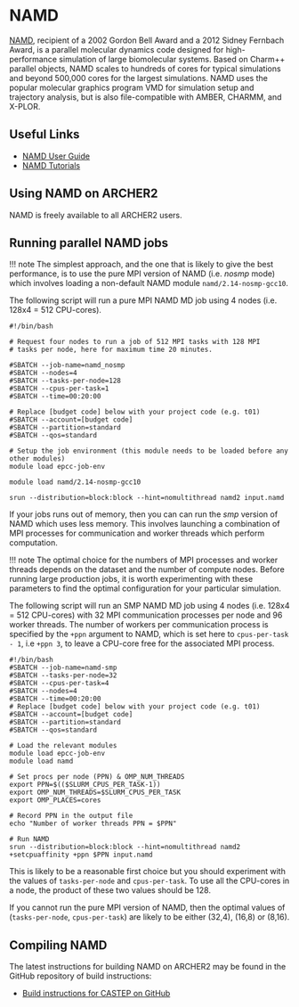 # NAMD

[NAMD](http://www.ks.uiuc.edu/Research/namd/), recipient of a 2002
Gordon Bell Award and a 2012 Sidney Fernbach Award, is a parallel
molecular dynamics code designed for high-performance simulation of
large biomolecular systems. Based on Charm++ parallel objects, NAMD
scales to hundreds of cores for typical simulations and beyond 500,000
cores for the largest simulations. NAMD uses the popular molecular
graphics program VMD for simulation setup and trajectory analysis, but
is also file-compatible with AMBER, CHARMM, and X-PLOR.

## Useful Links

  - [NAMD User Guide](http://www.ks.uiuc.edu/Research/namd/2.13/ug/)
  - [NAMD Tutorials](http://www.ks.uiuc.edu/Training/Tutorials/index-all.html#namd)

## Using NAMD on ARCHER2

NAMD is freely available to all ARCHER2 users.

## Running parallel NAMD jobs

!!! note
    The simplest approach, and the one that is likely to give the
    best performance, is to use the pure MPI version of NAMD
    (i.e. _nosmp_ mode) which involves loading a non-default NAMD
    module `namd/2.14-nosmp-gcc10`.

The following script will run a pure MPI NAMD MD job using 4 nodes (i.e.
128x4 = 512 CPU-cores).

```
#!/bin/bash

# Request four nodes to run a job of 512 MPI tasks with 128 MPI
# tasks per node, here for maximum time 20 minutes.

#SBATCH --job-name=namd_nosmp
#SBATCH --nodes=4
#SBATCH --tasks-per-node=128
#SBATCH --cpus-per-task=1
#SBATCH --time=00:20:00

# Replace [budget code] below with your project code (e.g. t01)
#SBATCH --account=[budget code] 
#SBATCH --partition=standard
#SBATCH --qos=standard

# Setup the job environment (this module needs to be loaded before any other modules)
module load epcc-job-env

module load namd/2.14-nosmp-gcc10

srun --distribution=block:block --hint=nomultithread namd2 input.namd
```

If your jobs runs out of memory, then you can can run the _smp_
version of NAMD which uses less memory. This involves launching a
combination of MPI processes for communication and worker threads
which perform computation.

!!! note
    The optimal choice for the numbers of MPI processes and worker
    threads depends on the dataset and the number of compute
    nodes. Before running large production jobs, it is worth
    experimenting with these parameters to find the optimal
    configuration for your particular simulation.

The following script will run an SMP NAMD MD job using 4 nodes (i.e.
128x4 = 512 CPU-cores) with 32 MPI communication processes per node
and 96 worker threads. The number of workers per communication process
is specified by the `+ppn` argument to NAMD, which is set here to
`cpus-per-task - 1`, i.e `+ppn 3`, to leave a CPU-core free for the
associated MPI process.

```
#!/bin/bash
#SBATCH --job-name=namd-smp
#SBATCH --tasks-per-node=32
#SBATCH --cpus-per-task=4
#SBATCH --nodes=4
#SBATCH --time=00:20:00
# Replace [budget code] below with your project code (e.g. t01)
#SBATCH --account=[budget code] 
#SBATCH --partition=standard
#SBATCH --qos=standard

# Load the relevant modules
module load epcc-job-env
module load namd

# Set procs per node (PPN) & OMP_NUM_THREADS
export PPN=$(($SLURM_CPUS_PER_TASK-1))
export OMP_NUM_THREADS=$SLURM_CPUS_PER_TASK
export OMP_PLACES=cores

# Record PPN in the output file
echo "Number of worker threads PPN = $PPN"

# Run NAMD
srun --distribution=block:block --hint=nomultithread namd2 +setcpuaffinity +ppn $PPN input.namd
```

This is likely to be a reasonable first choice but you should
experiment with the values of `tasks-per-node` and `cpus-per-task`. To
use all the CPU-cores in a node, the product of these two values
should be 128.

If you cannot run the pure MPI version of NAMD, then the optimal
values of (`tasks-per-node`, `cpus-per-task`) are likely to be either
(32,4), (16,8) or (8,16).

## Compiling NAMD

The latest instructions for building NAMD on ARCHER2 may be found in
the GitHub repository of build instructions:

   - [Build instructions for CASTEP on
     GitHub](https://github.com/hpc-uk/build-instructions/tree/main/apps/NAMD)
